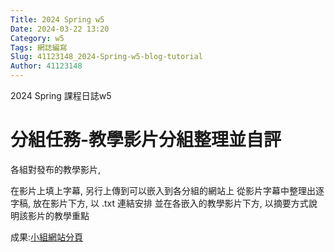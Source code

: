 ```yaml
---
Title: 2024 Spring w5
Date: 2024-03-22 13:20
Category: w5
Tags: 網誌編寫
Slug: 41123148_2024-Spring-w5-blog-tutorial
Author: 41123148
---
```


2024 Spring 課程日誌w5

<!-- PELICAN_END_SUMMARY -->

# 分組任務-教學影片分組整理並自評
各組對發布的教學影片, 

在影片上填上字幕, 另行上傳到可以嵌入到各分組的網站上
從影片字幕中整理出逐字稿, 放在影片下方, 以 .txt 連結安排
並在各嵌入的教學影片下方, 以摘要方式說明該影片的教學重點

成果:[小組網站分頁]

[小組網站分頁]:https://mdecd2024.github.io/2a-midag7/content/41123148.html
